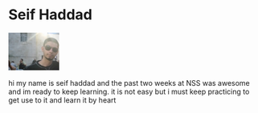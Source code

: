 <!DOCTYPE html>
<html>
  <head>
    <title>seifhaddad</title>
  </head>
  <body background="https://encrypted-tbn0.gstatic.com/images?q=tbn:ANd9GcR_6kHaIddDVxFDFhUcb53bGXQ0nPOe5Z8kFG8L4IOL6GDAWXYPpw">
    <h1>Seif Haddad</h1>
    <img src="/img/seif.jpg" width=20%>
    <p>hi my name is seif haddad and the past two weeks at NSS was awesome and im ready to keep learning.
    it is not easy but i must keep practicing to get use to it and learn it by heart</P>
  </body>
</html>
